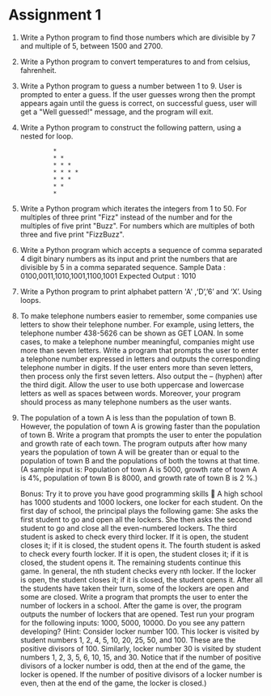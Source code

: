 # Assignment 1

1. 	Write a Python program to find those numbers which are divisible by 7 and multiple of 5,
	between 1500 and 2700.

2. 	Write a Python program to convert temperatures to and from celsius, fahrenheit.

3.  Write a Python program to guess a number between 1 to 9. User is prompted to enter a guess.
	If the user guesses wrong then the prompt appears again until the guess is correct, on
	successful guess, user will get a "Well guessed!" message, and the program will exit.

4. Write a Python program to construct the following pattern, using a nested for loop.
				
				*
				* *
				* * *
				* * * *
				* * *
				* *
				*

5. 	Write a Python program which iterates the integers from 1 to 50. For multiples of three print
	"Fizz" instead of the number and for the multiples of five print "Buzz". For numbers which
	are multiples of both three and five print "FizzBuzz".

6. 	Write a Python program which accepts a sequence of comma separated 4 digit binary numbers
	as its input and print the numbers that are divisible by 5 in a comma separated sequence.
	Sample Data : 0100,0011,1010,1001,1100,1001
	Expected Output : 1010

7.  Write a Python program to print alphabet pattern 'A' ,‘D’,’6’ and ‘X’. Using loops.

8. 	To make telephone numbers easier to remember, some companies use letters to show their
	telephone number. For example, using letters, the telephone number 438-5626 can be shown
	as GET LOAN. In some cases, to make a telephone number meaningful, companies might
	use more than seven letters. Write a program that prompts the user to enter a telephone number
	expressed in letters and outputs the corresponding telephone number in digits. If the user
	enters more than seven letters, then process only the first seven letters. Also output the –
	(hyphen) after the third digit. Allow the user to use both uppercase and lowercase letters as
	well as spaces between words. Moreover, your program should process as many telephone
	numbers as the user wants.

9. 	The population of a town A is less than the population of town B. However, the population of
	town A is growing faster than the population of town B. Write a program that prompts the
	user to enter the population and growth rate of each town. The program outputs after how
	many years the population of town A will be greater than or equal to the population of town
	B and the populations of both the towns at that time. (A sample input is: Population of town
	A is 5000, growth rate of town A is 4%, population of town B is 8000, and growth rate of
	town B is 2 %.)
	


	Bonus: Try it to prove you have good programming skills 
	A high school has 1000 students and 1000 lockers, one locker for each student. On the first
	day of school, the principal plays the following game: She asks the first student to go and
	open all the lockers. She then asks the second student to go and close all the even-numbered
	lockers. The third student is asked to check every third locker. If it is open, the student closes
	it; if it is closed, the student opens it. The fourth student is asked to check every fourth locker.
	If it is open, the student closes it; if it is closed, the student opens it. The remaining students
	continue this game. In general, the nth student checks every nth locker. If the locker is open,
	the student closes it; if it is closed, the student opens it. After all the students have taken their
	turn, some of the lockers are open and some are closed. Write a program that prompts the user
	to enter the number of lockers in a school. After the game is over, the program outputs the
	number of lockers that are opened. Test run your program for the following inputs: 1000,
	5000, 10000. Do you see any pattern developing?
	(Hint: Consider locker number 100. This locker is visited by student numbers 1, 2, 4, 5, 10,
	20, 25, 50, and 100. These are the positive divisors of 100. Similarly, locker number 30 is
	visited by student numbers 1, 2, 3, 5, 6, 10, 15, and 30. Notice that if the number of positive
	divisors of a locker number is odd, then at the end of the game, the locker is opened. If the
	number of positive divisors of a locker number is even, then at the end of the game, the locker
	is closed.)